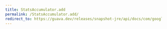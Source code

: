 ```yaml
---
title: StatsAccumulator.add
permalink: /StatsAccumulator.add/
redirect_to: https://guava.dev/releases/snapshot-jre/api/docs/com/google/common/math/StatsAccumulator.html#add-double-
---
```

